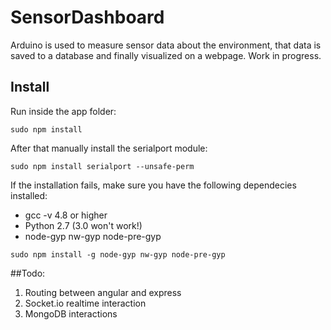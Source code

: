 # SensorDashboard
Arduino is used to measure sensor data about the environment, that data is saved to a database and finally visualized on a webpage.
Work in progress.


## Install

Run inside the app folder:

```sudo npm install```

After that manually install the serialport module:

```sudo npm install serialport --unsafe-perm```

If the installation fails, make sure you have the following dependecies installed:
- gcc -v 4.8 or higher
- Python 2.7 (3.0 won't work!)
- node-gyp nw-gyp node-pre-gyp

```sudo npm install -g node-gyp nw-gyp node-pre-gyp```

##Todo:
1. Routing between angular and express
2. Socket.io realtime interaction
3. MongoDB interactions
